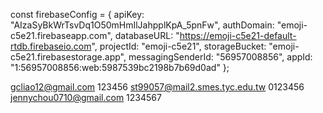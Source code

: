 
const firebaseConfig = {
  apiKey: "AIzaSyBkWrTsvDq1O50mHmIlJahpplKpA_5pnFw",
  authDomain: "emoji-c5e21.firebaseapp.com",
  databaseURL: "https://emoji-c5e21-default-rtdb.firebaseio.com",
  projectId: "emoji-c5e21",
  storageBucket: "emoji-c5e21.firebasestorage.app",
  messagingSenderId: "56957008856",
  appId: "1:56957008856:web:5987539bc2198b7b69d0ad"
};

gcliao12@gmail.com 123456
st99057@mail2.smes.tyc.edu.tw 0123456
jennychou0710@gmail.com 1234567
